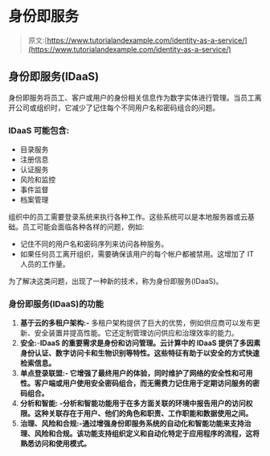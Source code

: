 # 身份即服务

> 原文:[https://www.tutorialandexample.com/identity-as-a-service/](https://www.tutorialandexample.com/identity-as-a-service/)

## 身份即服务(IDaaS)

身份即服务将员工、客户或用户的身份相关信息作为数字实体进行管理。当员工离开公司或组织时，它减少了记住每个不同用户名和密码组合的问题。

### IDaaS 可能包含:

*   目录服务
*   注册信息
*   认证服务
*   风险和监控
*   事件监督
*   档案管理

组织中的员工需要登录系统来执行各种工作。这些系统可以是本地服务器或云基础。员工可能会面临各种各样的问题，例如:

*   记住不同的用户名和密码序列来访问各种服务。
*   如果任何员工离开组织，需要确保该用户的每个帐户都被禁用。这增加了 IT 人员的工作量。

为了解决这类问题，出现了一种新的技术，称为身份即服务(IDaaS)。

### 身份即服务(IDaaS)的功能

1.  **基于云的多租户架构:-** 多租户架构提供了巨大的优势，例如供应商可以发布更新、安全装置并提高性能。它还定制管理访问供应和治理效率的能力。
2.  ****安全:****-**IDaaS 的重要需求是身份和访问管理。云计算中的 IDaaS 提供了多因素身份认证、数字访问卡和生物识别等特性。这些特征有助于以安全的方式快速检索信息。**
3.  ******单点登录联盟:-** 它增强了最终用户的体验，同时维护了网络的安全性和可用性。客户端或用户使用安全密码组合，而无需费力记住用于定期访问服务的密码组合。****
4.  ********分析和智能:** -分析和智能功能用于在多方面关联的环境中报告用户的访问权限。这种关联存在于用户、他们的角色和职责、工作职能和数据使用之间。******
5.  ********治理、风险和合规:**-通过增强身份即服务系统的自动化和智能功能来支持治理、风险和合规。该功能支持组织定义和自动化特定于应用程序的流程，这将熟悉访问和使用模式。******